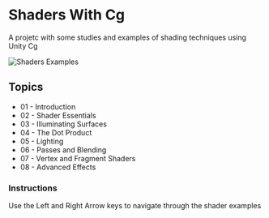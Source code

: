 # Shaders With Cg

A projetc with some studies and examples of shading techniques using Unity Cg

![Shaders Examples](out.gif)

## Topics

* 01 - Introduction
* 02 - Shader Essentials
* 03 - Illuminating Surfaces
* 04 - The Dot Product
* 05 - Lighting
* 06 - Passes and Blending
* 07 - Vertex and Fragment Shaders
* 08 - Advanced Effects

### Instructions

Use the Left and Right Arrow keys to navigate through the shader examples